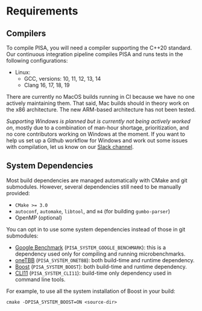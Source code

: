 # Requirements

## Compilers

To compile PISA, you will need a compiler supporting the C++20 standard.
Our continuous integration pipeline compiles PISA and runs tests in the
following configurations:
- Linux:
    - GCC, versions: 10, 11, 12, 13, 14
    - Clang 16, 17, 18, 19

There are currently no MacOS builds running in CI because we have no one
actively maintaining them. That said, Mac builds should in theory work
on the x86 architecture. The new ARM-based architecture has not been
tested.

_Supporting Windows is planned but is currently not being actively
worked on_, mostly due to a combination of man-hour shortage,
prioritization, and no core contributors working on Windows at the
moment. If you want to help us set up a Github workflow for Windows and
work out some issues with compilation, let us know on our [Slack
channel](https://join.slack.com/t/pisa-engine/shared_invite/zt-dbxrm1mf-RtQMZTqxxlhOJsv3GHUErw).

## System Dependencies

Most build dependencies are managed automatically with CMake and git submodules.
However, several dependencies still need to be manually provided:

- `CMake >= 3.0`
- `autoconf`,  `automake`, `libtool`, and `m4` (for building `gumbo-parser`)
- OpenMP (optional)

You can opt in to use some system dependencies instead of those in git
submodules:
* [Google Benchmark](https://github.com/google/benchmark)
  (`PISA_SYSTEM_GOOGLE_BENCHMARK`): this is a dependency used only for
  compiling and running microbenchmarks.
* [oneTBB](https://github.com/oneapi-src/oneTBB) (`PISA_SYSTEM_ONETBB`):
  both build-time and runtime dependency.
* [Boost](https://www.boost.org/) (`PISA_SYSTEM_BOOST`): both build-time
  and runtime dependency.
* [CLI11](https://github.com/CLIUtils/CLI11) (`PISA_SYSTEM_CLI11`):
  build-time only dependency used in command line tools.

For example, to use all the system installation of Boost in your build:

```
cmake -DPISA_SYSTEM_BOOST=ON <source-dir>
```
